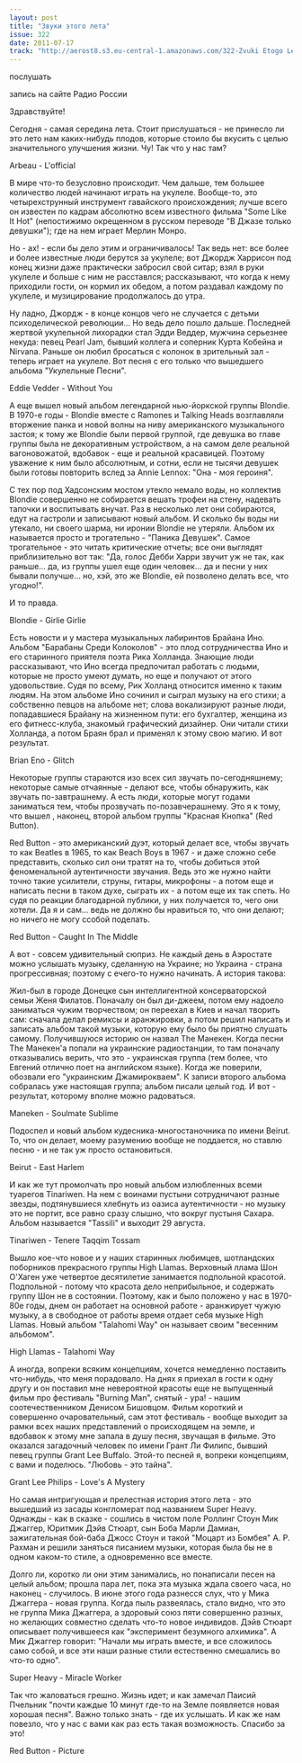 ```yaml
---
layout: post
title: "Звуки этого лета"
issue: 322
date: 2011-07-17
track: "http://aerost8.s3.eu-central-1.amazonaws.com/322-Zvuki Etogo Leta.mp3"
---
```


послушать

запись на сайте Радио России

Здравствуйте!

Сегодня - самая середина лета. Стоит прислушаться - не принесло ли это лето нам каких-нибудь плодов, которые стоило бы вкусить с целью значительного улучшения жизни. Чу! Так что у нас там?

Arbeau - L'official

В мире что-то безусловно происходит. Чем дальше, тем большее количество людей начинают играть на укулеле. Вообще-то, это четырехструнный инструмент гавайского происхождения; лучше всего он известен по кадрам абсолютно всем известного фильма "Some Like It Hot" (непостижимо окрещенном в русском переводе "В Джазе только девушки"); где на нем играет Мерлин Монро.

Но - ах! - если бы дело этим и ограничивалось! Так ведь нет: все более и более известные люди берутся за укулеле; вот Джордж Харрисон под конец жизни даже практически забросил свой ситар; взял в руки укулеле и больше с ним не расставлся; рассказывают, что когда к нему приходили гости, он кормил их обедом, а потом раздавал каждому по укулеле, и музицирование продолжалось до утра.

Ну ладно, Джордж - в конце концов чего не случается с детьми психоделической революции... Но ведь дело пошло дальше. Последней жертвой укулельной лихорадки стал Эдди Веддер, мужчина серьезнее некуда: певец Pearl Jam, бывший коллега и соперник Курта Кобейна и Nirvana. Раньше он любил бросаться с колонок в зрительный зал - теперь играет на укулеле. Вот песня с его только что вышедшего альбома "Укулельные Песни".

Eddie Vedder - Without You

А еще вышел новый альбом легендарной нью-йоркской группы Blondie. В 1970-е годы - Blondie вместе с Ramones и Talking Heads возглавляли вторжение панка и новой волны на ниву американского музыкального застоя; к тому же Blondie были первой группой, где девушка во главе группы была не декоративным устройством, а на самом деле реальной вагоновожатой, вдобавок - еще и реальной красавицей. Поэтому уважение к ним было абсолютным, и сотни, если не тысячи девушек были готовы повторить вслед за Annie Lennox: "Она - моя героиня".

С тех пор под Хадсонским мостом утекло немало воды, но коллектив Blondie совершенно не собирается вешать трофеи на стену, надевать тапочки и воспитывать внучат. Раз в несколько лет они собираются, едут на гастроли и записывают новый альбом. И сколько бы воды ни утекало, ни своего шарма, ни иронии Blondie не утеряли. Альбом их называется просто и трогательно - "Паника Девушек". Самое трогательное - это читать критические отчеты; все они выглядят приблизительно вот так: "Да, голос Дебби Харри звучит уж не так, как раньше... да, из группы ушел еще один человек... да и песни у них бывали получше... но, хэй, это же Blondie, ей позволено делать все, что угодно!".

И то правда.

Blondie - Girlie Girlie

Есть новости и у мастера музыкальных лабиринтов Брайана Ино. Альбом "Барабаны Среди Колоколов" - это плод сотрудничества Ино и его старинного приятеля поэта Рика Холланда. Знающие люди рассказывают, что Ино всегда предпочитал работать с людьми, которые не просто умеют думать, но еще и получают от этого удовольствие. Судя по всему, Рик Холланд относится именно к таким людям. На этом альбоме Ино сочинил и сыграл музыку на его стихи; а собственно певцов на альбоме нет; слова вокализируют разные люди, попадавшиеся Брайану на жизненном пути: его бухгалтер, женщина из его фитнесс-клуба, знакомый графический дизайнер. Они читали стихи Холланда, а потом Браян брал и применял к этому свою магию. И вот результат.

Brian Eno - Glitch

Некоторые группы стараются изо всех сил звучать по-сегодняшнему; некоторые самые отчаянные - делают все, чтобы обнаружить, как звучать по-завтрашнему. А есть люди, которые могут годами заниматься тем, чтобы прозвучать по-позавчерашнему. Это я к тому, что вышел , наконец, второй альбом группы "Красная Кнопка" (Red Button).

Red Button - это американский дуэт, который делает все, чтобы звучать то как Beatles в 1965, то как Beach Boys в 1967 - и даже сложно себе представить, сколько сил они тратят на то, чтобы добиться этой феноменальной аутентичности звучания. Ведь это же нужно найти точно такие усилители, струны, гитары, микрофоны - а потом еще и написать песни в таком духе, сыграть их - а потом еще их так спеть. Но судя по реакции благодарной публики, у них получается то, чего они хотели. Да я и сам... ведь не должно бы нравиться то, что они делают; но ничего не могу ссобой поделать.

Red Button - Caught In The Middle

А вот - совсем удивительный сюприз. Не каждый день в Аэростате можно услышать музыку, сделанную на Украине; но Украина - страна прогрессивная; поэтому с ечего-то нужно начинать. А история такова:

Жил-был в городе Донецке сын интеллигентной консерваторской семьи Женя Филатов. Поначалу он был ди-джеем, потом ему надоело заниматься чужим творчеством; он переехал в Киев и начал творить сам: сначала делал ремиксы и аранжировки, а потом решил написать и записать альбом такой музыки, которую ему было бы приятно слушать самому. Получившуюся историю он назвал The Манекен. Когда песни The Манекен'а попали на украинские радиостанции, то там поначалу отказывались верить, что это - украинская группа (тем более, что Евгений отлично поет на английском языке). Когда же поверили, обозвали его "украинским Джамирокваем". К записи второго альбома собралась уже настоящая группа; альбом писали целый год. И вот - результат, которому вполне можно радоваться.

Maneken - Soulmate Sublime

Подоспел и новый альбом кудесника-многостаночника по имени Beirut. То, что он делает, моему разумению вообще не поддается, но ставлю песню - и не так уж просто остановиться.

Beirut - East Harlem

И как же тут промолчать про новый альбом излюбленных всеми туарегов Tinariwen. На нем с воинами пустыни сотрудничают разные звезды, подтянувшиеся хлебнуть из оазиса аутентичности - но музыку это не портит, все равно сразу слышно, что вокруг пустыня Сахара. Альбом называется "Tassili" и выходит 29 августа.

Tinariwen - Tenere Taqqim Tossam

Вышло кое-что новое и у наших старинных любимцев, шотландских поборников прекрасного группы High Llamas. Верховный ллама Шон О'Хаген уже четвертое десятилетие занимается подпольной красотой. Подпольной - потому что красота дело неприбыльное, и содержать группу Шон не в состоянии. Поэтому, как и было положено у нас в 1970-80е годы, днем он работает на основной работе - аранжирует чужую музыку, а в свободное от работы время отдает себя музыке High Llamas. Новый альбом "Talahomi Way" он называет своим "весенним альбомом".

High Llamas - Talahomi Way

А иногда, вопреки всяким концепциям, хочется немедленно поставить что-нибудь, что меня порадовало. На днях я приехал в гости к одну другу и он поставил мне невероятной красоты еще не выпущенный фильм про фестиваль "Burning Man", снятый - ура! - нашим соотечественником Денисом Бишовцом. Фильм короткий и совершенно очаровательный, сам этот фестиваль - вообще выходит за рамки всех наших представлений о происходящем на земле, и вдобавок к этому мне запала в душу песня, звучащая в фильме. Это оказался загадочный человек по имени Грант Ли Филипс, бывший певец группы Grant Lee Buffalo. Этой-то песней я, вопреки концепциям, с вами и поделюсь. "Любовь - это тайна".

Grant Lee Philips - Love's A Mystery

Но самая интригующая и прелестная история этого лета - это вышедший из засады конгломерат под названием Super Heavy. Однажды - как в сказке - сошлись в чистом поле Роллинг Стоун Мик Джаггер, Юритмик Дэйв Стюарт, сын Боба Марли Дамиан, зажигательная бой-баба Джосс Стоун и такой "Моцарт из Бомбея" А. Р. Рахман и решили заняться писанием музыки, которая была бы не в одном каком-то стиле, а одновременно все вместе.

Долго ли, коротко ли они этим занимались, но понаписали песен на целый альбом; прошла пара лет, пока эта музыка ждала своего часа, но наконец - случилось. В июне этого года разнесся слух, что у Мика Джаггера - новая группа. Когда пыль развеялась, стало видно, что это не группа Мика Джаггера, а здоровый союз пяти совершенно разных, но желающих совместно сделать что-то новое индивидов. Дэйв Стюарт описывает получившееся как "эксперимент безумного алхимика". А Мик Джаггер говорит: "Начали мы играть вместе, и все сложилось само собой, и все эти наши разные стили естественно смешались во что-то одно".

Super Heavy - Miracle Worker

Так что жаловаться грешно. Жизнь идет; и как замечал Паисий Пчельник "почти каждые 10 минут где-то на Земле появляется новая хорошая песня". Важно только знать - где их услышать. И как же нам повезло, что у нас с вами как раз есть такая возможность. Спасибо за это!

Red Button - Picture
